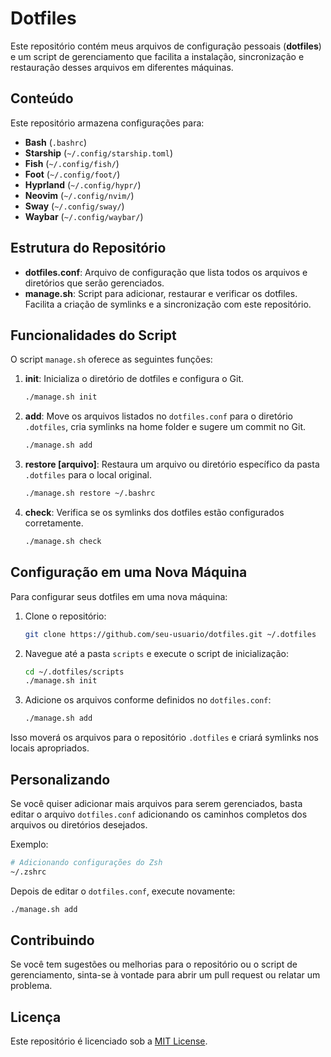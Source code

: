 # Dotfiles

Este repositório contém meus arquivos de configuração pessoais (**dotfiles**) e um script de gerenciamento que facilita a instalação, sincronização e restauração desses arquivos em diferentes máquinas.

## Conteúdo

Este repositório armazena configurações para:

- **Bash** (`.bashrc`)
- **Starship** (`~/.config/starship.toml`)
- **Fish** (`~/.config/fish/`)
- **Foot** (`~/.config/foot/`)
- **Hyprland** (`~/.config/hypr/`)
- **Neovim** (`~/.config/nvim/`)
- **Sway** (`~/.config/sway/`)
- **Waybar** (`~/.config/waybar/`)

## Estrutura do Repositório

- **dotfiles.conf**: Arquivo de configuração que lista todos os arquivos e diretórios que serão gerenciados.
- **manage.sh**: Script para adicionar, restaurar e verificar os dotfiles. Facilita a criação de symlinks e a sincronização com este repositório.

## Funcionalidades do Script

O script `manage.sh` oferece as seguintes funções:

1. **init**: Inicializa o diretório de dotfiles e configura o Git.
   ```bash
   ./manage.sh init
   ```

2. **add**: Move os arquivos listados no `dotfiles.conf` para o diretório `.dotfiles`, cria symlinks na home folder e sugere um commit no Git.
   ```bash
   ./manage.sh add
   ```

3. **restore [arquivo]**: Restaura um arquivo ou diretório específico da pasta `.dotfiles` para o local original.
   ```bash
   ./manage.sh restore ~/.bashrc
   ```

4. **check**: Verifica se os symlinks dos dotfiles estão configurados corretamente.
   ```bash
   ./manage.sh check
   ```

## Configuração em uma Nova Máquina

Para configurar seus dotfiles em uma nova máquina:

1. Clone o repositório:
   ```bash
   git clone https://github.com/seu-usuario/dotfiles.git ~/.dotfiles
   ```

2. Navegue até a pasta `scripts` e execute o script de inicialização:
   ```bash
   cd ~/.dotfiles/scripts
   ./manage.sh init
   ```

3. Adicione os arquivos conforme definidos no `dotfiles.conf`:
   ```bash
   ./manage.sh add
   ```

Isso moverá os arquivos para o repositório `.dotfiles` e criará symlinks nos locais apropriados.

## Personalizando

Se você quiser adicionar mais arquivos para serem gerenciados, basta editar o arquivo `dotfiles.conf` adicionando os caminhos completos dos arquivos ou diretórios desejados.

Exemplo:
```bash
# Adicionando configurações do Zsh
~/.zshrc
```

Depois de editar o `dotfiles.conf`, execute novamente:
```bash
./manage.sh add
```

## Contribuindo

Se você tem sugestões ou melhorias para o repositório ou o script de gerenciamento, sinta-se à vontade para abrir um pull request ou relatar um problema.

## Licença

Este repositório é licenciado sob a [MIT License](LICENSE).
